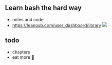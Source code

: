 ## Learn bash the hard way
- notes and code
- https://leanpub.com/user_dashboard/library
![](https://d2sofvawe08yqg.cloudfront.net/learnbashthehardway/medium?1549498697)

## todo
- chapters
- eat more :pizza:

